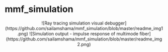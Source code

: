 # mmf_simulation

<center>
![Ray tracing simulation visual debugger](https://github.com/sailamshama/mmf_simulation/blob/master/readme_img1.png)
![Simulation output - impulse response of multimode fiber](https://github.com/sailamshama/mmf_simulation/blob/master/readme_img2.png)
</center>
